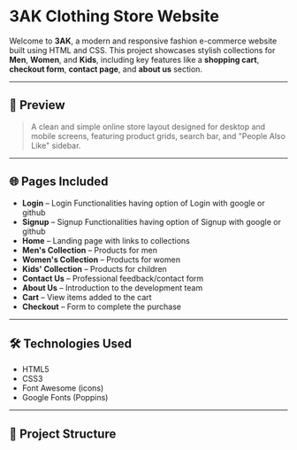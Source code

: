 # 3AK Clothing Store Website

Welcome to **3AK**, a modern and responsive fashion e-commerce website built using HTML and CSS. This project showcases stylish collections for **Men**, **Women**, and **Kids**, including key features like a **shopping cart**, **checkout form**, **contact page**, and **about us** section.

---

## 📸 Preview

> A clean and simple online store layout designed for desktop and mobile screens, featuring product grids, search bar, and "People Also Like" sidebar.

---

## 🌐 Pages Included

- **Login** – Login Functionalities having option of Login with google or github
- **Signup** –  Signup Functionalities having option of Signup with google or github
- **Home** – Landing page with links to collections
- **Men's Collection** – Products for men
- **Women's Collection** – Products for women
- **Kids' Collection** – Products for children
- **Contact Us** – Professional feedback/contact form
- **About Us** – Introduction to the development team
- **Cart** – View items added to the cart
- **Checkout** – Form to complete the purchase

---

## 🛠️ Technologies Used

- HTML5  
- CSS3  
- Font Awesome (icons)  
- Google Fonts (Poppins)

---

## 📁 Project Structure

